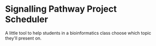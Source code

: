 # Signalling Pathway Project Scheduler

A little tool to help students in a bioinformatics class choose which topic they'll present on. 